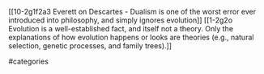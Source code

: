 [[10-2g1f2a3 Everett on Descartes - Dualism is one of the worst error ever introduced into philosophy, and simply ignores evolution]]
[[1-2g2o Evolution is a well-established fact, and itself not a theory. Only the explanations of how evolution happens or looks are theories (e.g., natural selection, genetic processes, and family trees).]]

#categories 